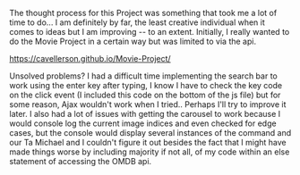 The thought process for this Project was something that took me a lot of time to do... I am definitely by far, the least creative individual when it comes to ideas but I am improving -- to an extent. Initially, I really wanted to do the Movie Project in a certain way but was limited to via the api.

https://cavellerson.github.io/Movie-Project/

Unsolved problems? I had a difficult time implementing the search bar to work using the enter key after typing, I know I have to check the key code on the click event (I included this code on the bottom of the js file) but for some reason, Ajax wouldn't work when I tried.. Perhaps I'll try to improve it later. I also had a lot of issues with getting the carousel to work because I would console log the current image indices and even checked for edge cases,  but the console would display several instances of the command and our Ta Michael and I couldn't figure it out besides the fact that I might have made things worse by including majority if not all, of my code within an else statement of accessing the OMDB api. 
